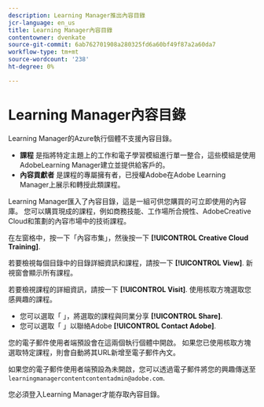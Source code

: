 ```yaml
---
description: Learning Manager推出內容目錄
jcr-language: en_us
title: Learning Manager內容目錄
contentowner: dvenkate
source-git-commit: 6ab762701908a280325fd6a60bf49f87a2a60da7
workflow-type: tm+mt
source-wordcount: '238'
ht-degree: 0%

---
```




# Learning Manager內容目錄

<!--Learning Manager introduces Content Catalog-->

Learning Manager的Azure執行個體不支援內容目錄。

* **課程** 是指將特定主題上的工作和電子學習模組進行單一整合，這些模組是使用AdobeLearning Manager建立並提供給客戶的。
* **內容貢獻者** 是課程的專屬擁有者，已授權Adobe在Adobe Learning Manager上展示和轉授此類課程。

Learning Manager匯入了內容目錄，這是一組可供您購買的可立即使用的內容庫。 您可以購買現成的課程，例如商務技能、工作場所合規性、AdobeCreative Cloud和策劃的內容市場中的技術課程。

在左窗格中，按一下「內容市集」，然後按一下 **[!UICONTROL Creative Cloud Training]**.

<!--![](assets/content-catalog.png)-->

若要檢視每個目錄中的目錄詳細資訊和課程，請按一下 **[!UICONTROL View]**. 新視窗會顯示所有課程。

<!--![](assets/course-details.png)-->

若要檢視課程的詳細資訊，請按一下 **[!UICONTROL Visit]**. 使用核取方塊選取您感興趣的課程。

* 您可以選取「 」，將選取的課程與同業分享  **[!UICONTROL Share]**.
* 您可以選取「 」以聯絡Adobe  **[!UICONTROL Contact Adobe]**.

<!--![](assets/course-details.png)-->

您的電子郵件使用者端預設會在這兩個執行個體中開啟。 如果您已使用核取方塊選取特定課程，則會自動將其URL新增至電子郵件內文。

如果您的電子郵件使用者端預設為未開啟，您可以透過電子郵件將您的興趣傳送至 `learningmanagercontentcontentadmin@adobe.com`.

您必須登入Learning Manager才能存取內容目錄。
